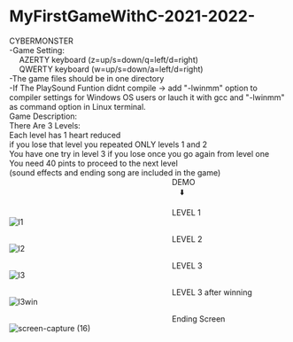 # MyFirstGameWithC-2021-2022-
CYBERMONSTER<br/>
-Game Setting:<br/>
&emsp; AZERTY keyboard (z=up/s=down/q=left/d=right)<br/>
&emsp; QWERTY keyboard (w=up/s=down/a=left/d=right)<br/>
-The game files should be in one directory<br/>
-If The PlaySound Funtion didnt compile -> add "-lwinmm" option to compiler settings for Windows OS users  or lauch it with gcc and  "-lwinmm" as command option in Linux terminal.<br/>
Game Description:<br/>
There Are 3 Levels:<br/>
Each level has 1 heart reduced<br/>
if you lose that level you repeated ONLY levels 1 and 2<br/>
You have one try in level 3 if you lose once you go again from level one<br/>
You need 40 pints to proceed to the next level<br/>
(sound effects and ending song are included in the game)<br/>
&emsp;&emsp;&emsp;&emsp;&emsp;&emsp;&emsp;&emsp;&emsp;&emsp;&emsp;&emsp;&emsp;&emsp;&emsp;&emsp;&emsp;&emsp;&emsp;&emsp;&emsp;DEMO<br/>
&emsp;&emsp;&emsp;&emsp;&emsp;&emsp;&emsp;&emsp;&emsp;&emsp;&emsp;&emsp;&emsp;&emsp;&emsp;&emsp;&emsp;&emsp;&emsp;&emsp;&emsp;&emsp;⬇️<br/>

&emsp;&emsp;&emsp;&emsp;&emsp;&emsp;&emsp;&emsp;&emsp;&emsp;&emsp;&emsp;&emsp;&emsp;&emsp;&emsp;&emsp;&emsp;&emsp;&emsp;&emsp;LEVEL 1<br/>
![l1](https://github.com/annous246/MyFirstGameWithC-2021-2022-/assets/64448280/d3c51918-92f4-4768-8626-aca004214b89)<br/>

&emsp;&emsp;&emsp;&emsp;&emsp;&emsp;&emsp;&emsp;&emsp;&emsp;&emsp;&emsp;&emsp;&emsp;&emsp;&emsp;&emsp;&emsp;&emsp;&emsp;&emsp;LEVEL 2<br/>
![l2](https://github.com/annous246/MyFirstGameWithC-2021-2022-/assets/64448280/677175bf-0163-43e1-8c0b-9287bf6ab97b)<br/>

&emsp;&emsp;&emsp;&emsp;&emsp;&emsp;&emsp;&emsp;&emsp;&emsp;&emsp;&emsp;&emsp;&emsp;&emsp;&emsp;&emsp;&emsp;&emsp;&emsp;&emsp;LEVEL 3<br/>
![l3](https://github.com/annous246/MyFirstGameWithC-2021-2022-/assets/64448280/ff857ef2-085f-44a3-822d-a14377182461)<br/>

&emsp;&emsp;&emsp;&emsp;&emsp;&emsp;&emsp;&emsp;&emsp;&emsp;&emsp;&emsp;&emsp;&emsp;&emsp;&emsp;&emsp;&emsp;&emsp;&emsp;&emsp;LEVEL 3 after winning<br/>
![l3win](https://github.com/annous246/MyFirstGameWithC-2021-2022-/assets/64448280/36a86af2-2eb7-4c71-a4ee-581c6a71b39d)<br/>

&emsp;&emsp;&emsp;&emsp;&emsp;&emsp;&emsp;&emsp;&emsp;&emsp;&emsp;&emsp;&emsp;&emsp;&emsp;&emsp;&emsp;&emsp;&emsp;&emsp;&emsp;Ending Screen<br/>
![screen-capture (16)](https://github.com/annous246/MyFirstGameWithC-2021-2022-/assets/64448280/dfb86694-4591-4959-98ae-177ec9c6a614)<br/>

